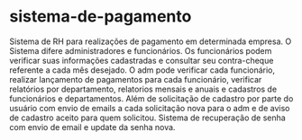 # sistema-de-pagamento
Sistema de RH para realizações de pagamento em determinada empresa.
O Sistema difere administradores e funcionários. Os funcionários podem verificar suas informações cadastradas e consultar seu contra-cheque referente a cada mês desejado. O adm pode verificar cada funcionário, realizar lançamento de pagamentos para cada funcionário, verificar relatórios por departamento, relatorios mensais e anuais e cadastros de funcionários e departamentos. Além de solicitação de cadastro por parte do usuário com envio de emails a cada solicitação nova para o adm e de aviso de cadastro aceito para quem solicitou. Sistema de recuperação de senha com envio de email e update da senha nova.

